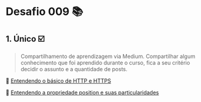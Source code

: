# Desafio 009 :books:



## 1. Único :ballot_box_with_check:
> Compartilhamento de aprendizagem via Medium. Compartilhar algum conhecimento que foi aprendido durante o curso, fica a seu critério decidir o assunto e a quantidade de posts.



:memo: [Entendendo o básico de HTTP e HTTPS](https://medium.com/stefany-s%C3%A1/entendendo-o-b%C3%A1sico-de-http-e-https-4c415af9f5a)

:memo: [Entendendo a propriedade position e suas particularidades](https://medium.com/stefany-s%C3%A1/entendendo-a-propriedade-position-e-as-suas-particularidades-4148b8a52ff7?source=friends_link&sk=b8795e47e4ff96a2fea71b01bda93065)


